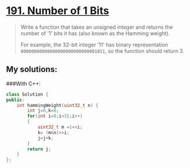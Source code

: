 [191. Number of 1 Bits](https://leetcode.com/problems/number-of-1-bits/)
=======================
>Write a function that takes an unsigned integer and returns the number of ’1' bits it has (also known as the Hamming weight).
>
>For example, the 32-bit integer ’11' has binary representation `00000000000000000000000000001011`, so the function should return 3.

## My solutions:
###With C++:

```C++
class Solution {
public:
    int hammingWeight(uint32_t n) {
        int j=0,k=0;
        for(int i=0;i<32;i++)
        {
            uint32_t m =1<<i;
            k= (m&n)>>i;
            j=j+k;
        }
        return j;
    }
};
```